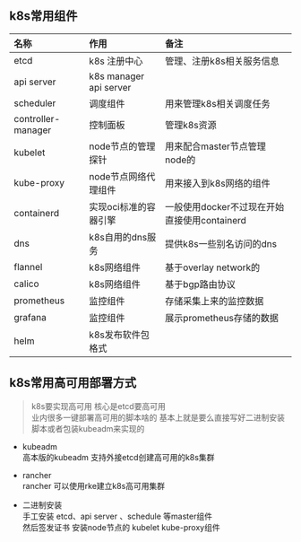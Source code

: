 ## k8s常用组件 

|名称|作用|备注|
|:---|:---|:---|
|etcd|k8s 注册中心|管理、注册k8s相关服务信息|
|api server|k8s manager api server||
|scheduler|调度组件|用来管理k8s相关调度任务|
|controller-manager|控制面板|管理k8s资源|
|kubelet|node节点的管理探针|用来配合master节点管理node的|
|kube-proxy|node节点网络代理组件|用来接入到k8s网络的组件|
|containerd|实现oci标准的容器引擎|一般使用docker不过现在开始直接使用containerd|
|dns|k8s自用的dns服务|提供k8s一些别名访问的dns|
|flannel|k8s网络组件|基于overlay network的|
|calico|k8s网络组件|基于bgp路由协议|
|prometheus|监控组件|存储采集上来的监控数据|
|grafana|监控组件|展示prometheus存储的数据|
|helm|k8s发布软件包格式||

## k8s常用高可用部署方式 
> k8s要实现高可用 核心是etcd要高可用    
>业内很多一键部署高可用的脚本啥的 基本上就是要么直接写好二进制安装脚本或者包装kubeadm来实现的    


* kubeadm    
    高本版的kubeadm 支持外接etcd创建高可用的k8s集群   
      
* rancher   
    rancher 可以使用rke建立k8s高可用集群  
  
* 二进制安装   
    手工安装 etcd、api server 、schedule 等master组件   
    然后签发证书 安装node节点的 kubelet kube-proxy组件  
  
    

